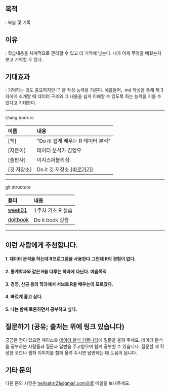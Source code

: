 <R-programing>
  
## 목적
: 복습 및 기록
## 이유
: 학습내용을 체계적으로 관리할 수 있고 더 기억에 남는다. 내가 어제 무엇을 배웠는지 보고 기억할 수 있다. 
## 기대효과 
: 기억하는 것도 중요하지만 IT 글 작성 능력을 기른다. 예를들어, .md 작성을 통해 제 3자에게 소개할 때 데이터 구조와 그 내용을 쉽게 이해할 수 있도록 하는 능력을 기를 수 있다고 기대한다.

---
Using book is

이름           | 내용
:------------- |:-------------
[책] | "Do it! 쉽게 배우는 R 데이터 분석"
[지은이] | 데이터 분석가 김영우
[출판사] | 이지스퍼블리싱
[깃 저장소] | Do it 깃 저장소 [[바로가기]](https://github.com/youngwoos/Doit_R)

---
git structure

폴더           | 내용
:------------- |:-------------
[week01](https://github.com/sohui96/R-programing/tree/main/week01) | 1주차 기초 R 실습
[doitbook](https://github.com/sohui96/R-programing/tree/main/doitbook) | Do it book 실습

---

## 이런 사람에게 추천합니다.
#### 1. 데이터 분석을 하는데 R프로그램을 사용한다.그런데 R의 경험이 없다.
#### 2. 통계학과와 같은 R을 다루는 학과에 다닌다. 예습목적
#### 3. 경영, 산공 등의 학과에서 서브로 R을 배우는데 모르겠다.
#### 4. 빠르게 훑고 싶다.
#### 5. 나는 함께 토론하면서 공부하고 싶다.

## 질문하기 (공유; 출처는 위에 링크 있습니다)
궁금한 점이 있으면 페이스북 [데이터 분석 커뮤니티](https://www.facebook.com/groups/datacommunity)에 질문을 올려 주세요. 데이터 분석을 공부하는 사람들과 질문과 답변을 주고받으며 함께 공부할 수 있습니다. 질문할 때 작성한 코드나 캡처 이미지를 함께 올려 주시면 답변하는 데 도움이 됩니다.

## 기타 문의
다른 문의 사항은 helloahri21@gmail.com으로 메일을 보내주세요.
